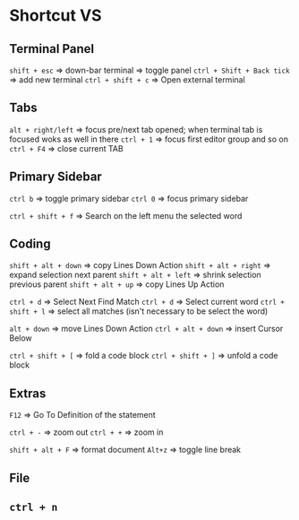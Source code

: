 # Shortcut VS

## Terminal Panel

`shift + esc` => down-bar terminal => toggle panel
`ctrl + Shift + Back tick` => add new terminal
`ctrl + shift + c` => Open external terminal

## Tabs

`alt + right/left` => focus pre/next tab opened; when terminal tab is focused woks as well in there
`ctrl + 1` => focus first editor group and so on
`ctrl + F4` => close current TAB

## Primary Sidebar

`ctrl b` => toggle primary sidebar
`ctrl 0` => focus primary sidebar

`ctrl + shift + f` => Search on the left menu the selected word

## Coding

`shift + alt + down` => copy Lines Down Action
`shift + alt + right` => expand selection next parent
`shift + alt + left` => shrink selection previous parent
`shift + alt + up` => copy Lines Up Action

`ctrl + d` => Select Next Find Match
`ctrl + d` => Select current word
`ctrl + shift + l` => select all matches (isn't necessary to be select the word)

`alt + down` => move Lines Down Action
`ctrl + alt + down` => insert Cursor Below

`ctrl + shift + [` => fold a code block
`ctrl + shift + ]` => unfold a code block

## Extras

`F12` => Go To Definition of the statement

`ctrl + -` => zoom out
`ctrl + +` => zoom in

`shift + alt + F` => format document
`Alt+z` => toggle line break


## File

`ctrl + n`
---
